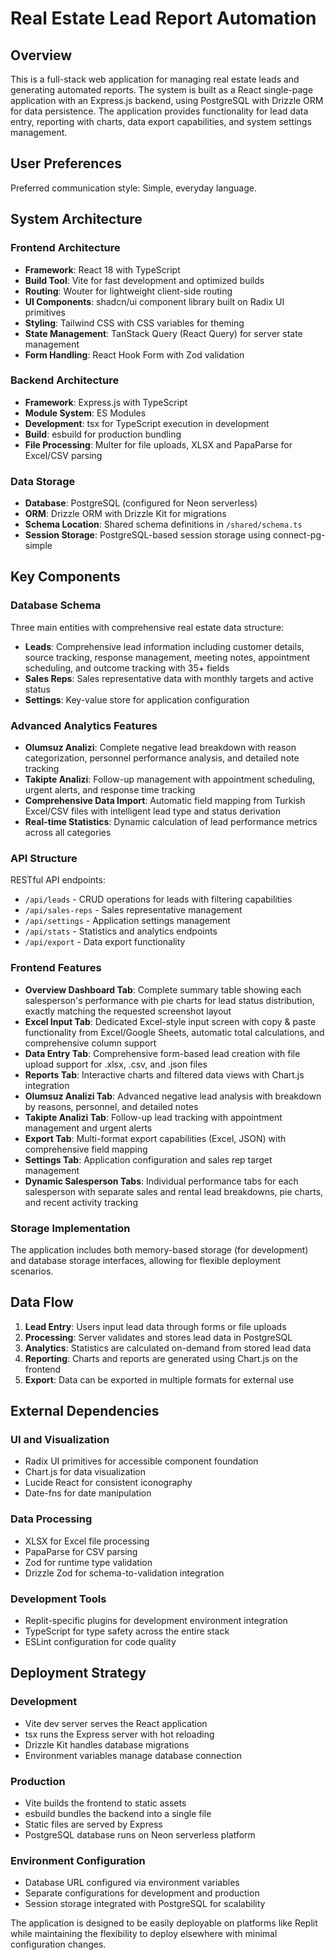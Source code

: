 # Real Estate Lead Report Automation

## Overview

This is a full-stack web application for managing real estate leads and generating automated reports. The system is built as a React single-page application with an Express.js backend, using PostgreSQL with Drizzle ORM for data persistence. The application provides functionality for lead data entry, reporting with charts, data export capabilities, and system settings management.

## User Preferences

Preferred communication style: Simple, everyday language.

## System Architecture

### Frontend Architecture
- **Framework**: React 18 with TypeScript
- **Build Tool**: Vite for fast development and optimized builds
- **Routing**: Wouter for lightweight client-side routing
- **UI Components**: shadcn/ui component library built on Radix UI primitives
- **Styling**: Tailwind CSS with CSS variables for theming
- **State Management**: TanStack Query (React Query) for server state management
- **Form Handling**: React Hook Form with Zod validation

### Backend Architecture
- **Framework**: Express.js with TypeScript
- **Module System**: ES Modules
- **Development**: tsx for TypeScript execution in development
- **Build**: esbuild for production bundling
- **File Processing**: Multer for file uploads, XLSX and PapaParse for Excel/CSV parsing

### Data Storage
- **Database**: PostgreSQL (configured for Neon serverless)
- **ORM**: Drizzle ORM with Drizzle Kit for migrations
- **Schema Location**: Shared schema definitions in `/shared/schema.ts`
- **Session Storage**: PostgreSQL-based session storage using connect-pg-simple

## Key Components

### Database Schema
Three main entities with comprehensive real estate data structure:
- **Leads**: Comprehensive lead information including customer details, source tracking, response management, meeting notes, appointment scheduling, and outcome tracking with 35+ fields
- **Sales Reps**: Sales representative data with monthly targets and active status
- **Settings**: Key-value store for application configuration

### Advanced Analytics Features
- **Olumsuz Analizi**: Complete negative lead breakdown with reason categorization, personnel performance analysis, and detailed note tracking
- **Takipte Analizi**: Follow-up management with appointment scheduling, urgent alerts, and response time tracking
- **Comprehensive Data Import**: Automatic field mapping from Turkish Excel/CSV files with intelligent lead type and status derivation
- **Real-time Statistics**: Dynamic calculation of lead performance metrics across all categories

### API Structure
RESTful API endpoints:
- `/api/leads` - CRUD operations for leads with filtering capabilities
- `/api/sales-reps` - Sales representative management
- `/api/settings` - Application settings management
- `/api/stats` - Statistics and analytics endpoints
- `/api/export` - Data export functionality

### Frontend Features
- **Overview Dashboard Tab**: Complete summary table showing each salesperson's performance with pie charts for lead status distribution, exactly matching the requested screenshot layout
- **Excel Input Tab**: Dedicated Excel-style input screen with copy & paste functionality from Excel/Google Sheets, automatic total calculations, and comprehensive column support
- **Data Entry Tab**: Comprehensive form-based lead creation with file upload support for .xlsx, .csv, and .json files
- **Reports Tab**: Interactive charts and filtered data views with Chart.js integration
- **Olumsuz Analizi Tab**: Advanced negative lead analysis with breakdown by reasons, personnel, and detailed notes
- **Takipte Analizi Tab**: Follow-up lead tracking with appointment management and urgent alerts
- **Export Tab**: Multi-format export capabilities (Excel, JSON) with comprehensive field mapping
- **Settings Tab**: Application configuration and sales rep target management
- **Dynamic Salesperson Tabs**: Individual performance tabs for each salesperson with separate sales and rental lead breakdowns, pie charts, and recent activity tracking

### Storage Implementation
The application includes both memory-based storage (for development) and database storage interfaces, allowing for flexible deployment scenarios.

## Data Flow

1. **Lead Entry**: Users input lead data through forms or file uploads
2. **Processing**: Server validates and stores lead data in PostgreSQL
3. **Analytics**: Statistics are calculated on-demand from stored lead data
4. **Reporting**: Charts and reports are generated using Chart.js on the frontend
5. **Export**: Data can be exported in multiple formats for external use

## External Dependencies

### UI and Visualization
- Radix UI primitives for accessible component foundation
- Chart.js for data visualization
- Lucide React for consistent iconography
- Date-fns for date manipulation

### Data Processing
- XLSX for Excel file processing
- PapaParse for CSV parsing
- Zod for runtime type validation
- Drizzle Zod for schema-to-validation integration

### Development Tools
- Replit-specific plugins for development environment integration
- TypeScript for type safety across the entire stack
- ESLint configuration for code quality

## Deployment Strategy

### Development
- Vite dev server serves the React application
- tsx runs the Express server with hot reloading
- Drizzle Kit handles database migrations
- Environment variables manage database connection

### Production
- Vite builds the frontend to static assets
- esbuild bundles the backend into a single file
- Static files are served by Express
- PostgreSQL database runs on Neon serverless platform

### Environment Configuration
- Database URL configured via environment variables
- Separate configurations for development and production
- Session storage integrated with PostgreSQL for scalability

The application is designed to be easily deployable on platforms like Replit while maintaining the flexibility to deploy elsewhere with minimal configuration changes.
